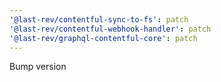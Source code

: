 ```yaml
---
'@last-rev/contentful-sync-to-fs': patch
'@last-rev/contentful-webhook-handler': patch
'@last-rev/graphql-contentful-core': patch
---
```


Bump version
